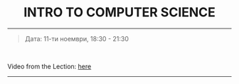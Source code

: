<h1 align="center">INTRO TO COMPUTER SCIENCE</h1>

<hr>

<blockquote>
    <p>Дата: 11-ти ноември, 18:30 - 21:30</p>
</blockquote>

<br>

<p>
    Video from the Lection: <a href="https://www.youtube.com/watch?v=SqVCPZxzov0&feature=youtu.be">here</a>
</p>

<hr>